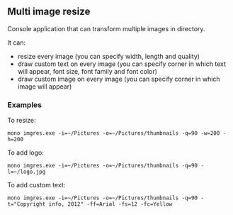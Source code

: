 ## Multi image resize ##

Console application that can transform multiple images in directory. 

It can:
- resize every image (you can specify width, length and quality)
- draw custom text on every image (you can specify corner in which text will appear, font size, font family and font color)
- draw custom image on every image (you can specify corner in which image will appear)

### Examples ###

To resize:

`mono imgres.exe -i=~/Pictures -o=~/Pictures/thumbnails -q=90 -w=200 -h=200` 

To add logo:

`mono imgres.exe -i=~/Pictures -o=~/Pictures/thumbnails -q=90 -l=~/logo.jpg`

To add custom text:

`mono imgres.exe -i=~/Pictures -o=~/Pictures/thumbnails -q=90 -t="Copyright info, 2012" -ff=Arial -fs=12 -fc=Yellow`

